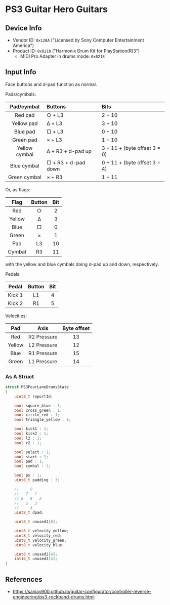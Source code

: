 # PS3 Guitar Hero Guitars

## Device Info

- Vendor ID: `0x12BA` ("Licensed by Sony Computer Entertainment America")
- Product ID: `0x0210` ("Harmonix Drum Kit for PlayStation(R)3")
  - MIDI Pro Adapter in drums mode: `0x0218`

## Input Info

Face buttons and d-pad function as normal.

Pads/cymbals:

| Pad/cymbal    | Buttons             | Bits                         |
| :--------:    | :------             | :---                         |
| Red pad       | ○ + L3              | 2 + 10                       |
| Yellow pad    | Δ + L3              | 3 + 10                       |
| Blue pad      | □ + L3              | 0 + 10                       |
| Green pad     | × + L3              | 1 + 10                       |
| Yellow cymbal | Δ + R3 + d-pad up   | 3 + 11 + (byte offset 3 = 0) |
| Blue cymbal   | □ + R3 + d-pad down | 0 + 11 + (byte offset 3 = 4) |
| Green cymbal  | × + R3              | 1 + 11                       |

Or, as flags:

| Flag   | Button | Bit |
| :--:   | :----: | :-: |
| Red    | ○      | 2   |
| Yellow | Δ      | 3   |
| Blue   | □      | 0   |
| Green  | ×      | 1   |
| Pad    | L3     | 10  |
| Cymbal | R3     | 11  |

with the yellow and blue cymbals doing d-pad up and down, respectively.

Pedals:

| Pedal  | Button | Bit |
| :---:  | :----: | :-: |
| Kick 1 | L1     | 4   |
| Kick 2 | R1     | 5   |

Velocities:

| Pad    | Axis        | Byte offset |
| :-:    | :--:        | :---------: |
| Red    | R2 Pressure | 13          |
| Yellow | L2 Pressure | 12          |
| Blue   | R1 Pressure | 15          |
| Green  | L1 Pressure | 14          |

### As A Struct

```c
struct PS3FourLaneDrumsState
{
    uint8_t reportId;

    bool square_blue : 1;
    bool cross_green : 1;
    bool circle_red : 1;
    bool triangle_yellow : 1;

    bool kick1 : 1;
    bool kick2 : 1;
    bool l2 : 1;
    bool r2 : 1;

    bool select : 1;
    bool start : 1;
    bool pad : 1;
    bool cymbal : 1;

    bool ps : 1;
    uint8_t padding : 3;

    //     0
    //   7   1
    // 6   8   2
    //   5   3
    //     4
    uint8_t dpad;

    uint8_t unused1[8];

    uint8_t velocity_yellow;
    uint8_t velocity_red;
    uint8_t velocity_green;
    uint8_t velocity_blue;

    uint8_t unused2[4];
    int16_t unused3[4];
}
```

## References

- https://sanjay900.github.io/guitar-configurator/controller-reverse-engineering/ps3-rockband-drums.html
